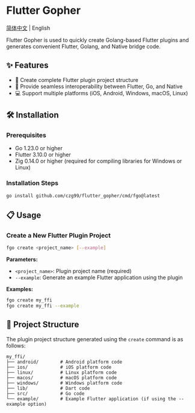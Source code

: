 # Flutter Gopher

[简体中文](https://github.com/czg99/flutter_gopher/blob/main/README.md) | English

Flutter Gopher is used to quickly create Golang-based Flutter plugins and generates convenient Flutter, Golang, and Native bridge code.

## ✨ Features

- 🔄 Create complete Flutter plugin project structure
- 🚀 Provide seamless interoperability between Flutter, Go, and Native
- 💻 Support multiple platforms (iOS, Android, Windows, macOS, Linux)

## 🛠️ Installation

### Prerequisites

- Go 1.23.0 or higher
- Flutter 3.10.0 or higher
- Zig 0.14.0 or higher (required for compiling libraries for Windows or Linux)

### Installation Steps

```bash
go install github.com/czg99/flutter_gopher/cmd/fgo@latest
```

## 📋 Usage

### Create a New Flutter Plugin Project

```bash
fgo create <project_name> [--example]
```

**Parameters:**
- `<project_name>`: Plugin project name (required)
- `--example`: Generate an example Flutter application using the plugin

**Examples:**
```bash
fgo create my_ffi
fgo create my_ffi --example
```

## 📁 Project Structure

The plugin project structure generated using the `create` command is as follows:

```
my_ffi/
├── android/        # Android platform code
├── ios/            # iOS platform code
├── linux/          # Linux platform code
├── macos/          # macOS platform code
├── windows/        # Windows platform code
├── lib/            # Dart code
├── src/            # Go code
└── example/        # Example Flutter application (if using the --example option)
```